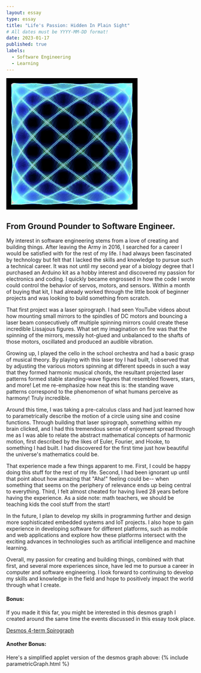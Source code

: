 ```yaml
---
layout: essay
type: essay
title: "Life's Passion: Hidden In Plain Sight"
# All dates must be YYYY-MM-DD format!
date: 2023-01-17
published: true
labels:
  - Software Engineering
  - Learning
---
```


<img width="350px" class="rounded float-start pe-4" src="../img/essayPics/lissajous.jpeg">

## From Ground Pounder to Software Engineer.
My interest in software engineering stems from a love of creating and building things.  After leaving the Army in 2016, I searched for a career I would be satisfied with for the rest of my life.  I had always been fascinated by technology but felt that I lacked the skills and knowledge to pursue such a technical career.  It was not until my second year of a biology degree that I purchased an Arduino kit as a hobby interest and discovered my passion for electronics and coding.  I quickly became engrossed in how the code I wrote could control the behavior of servos, motors, and sensors.  Within a month of buying that kit, I had already worked through the little book of beginner projects and was looking to build something from scratch.

That first project was a laser spirograph.  I had seen YouTube videos about how mounting small mirrors to the spindles of DC motors and bouncing a laser beam consecutively off multiple spinning mirrors could create these incredible Lissajous figures.  What set my imagination on fire was that the spinning of the mirrors, messily hot-glued and unbalanced to the shafts of those motors, oscillated and produced an audible vibration.

Growing up, I played the cello in the school orchestra and had a basic grasp of musical theory.  By playing with this laser toy I had built, I observed that by adjusting the various motors spinning at different speeds in such a way that they formed harmonic musical chords, the resultant projected laser patterns formed stable standing-wave figures that resembled flowers, stars, and more!  Let me re-emphasize how neat this is: the standing wave patterns correspond to the phenomenon of what humans perceive as harmony!  Truly incredible.

Around this time, I was taking a pre-calculus class and had just learned how to parametrically describe the motion of a circle using sine and cosine functions.  Through building that laser spirograph, something within my brain clicked, and I had this tremendous sense of enjoyment spread through me as I was able to relate the abstract mathematical concepts of harmonic motion, first described by the likes of Euler, Fourier, and Hooke, to something I had built.  I had discovered for the first time just how beautiful the universe's mathematics could be.

That experience made a few things apparent to me.  First, I could be happy doing this stuff for the rest of my life.  Second, I had been ignorant up until that point about how amazing that "Aha!" feeling could be-- when something that seems on the periphery of relevance ends up being central to everything.  Third, I felt almost cheated for having lived 28 years before having the experience.  As a side note: math teachers, we should be teaching kids the cool stuff from the start!

In the future, I plan to develop my skills in programming further and design more sophisticated embedded systems and IoT projects.  I also hope to gain experience in developing software for different platforms, such as mobile and web applications and explore how these platforms intersect with the exciting advances in technologies such as artificial intelligence and machine learning.

Overall, my passion for creating and building things, combined with that first, and several more experiences since, have led me to pursue a career in computer and software engineering.  I look forward to continuing to develop my skills and knowledge in the field and hope to positively impact the world through what I create.

#### Bonus: 
If you made it this far, you might be interested in this desmos graph I created around the same time the events discussed in this essay took place.

[Desmos 4-term Spirograph](https://www.desmos.com/calculator/gncahk4kea)

#### Another Bonus:
Here's a simplified applet version of the desmos graph above:
{% include parametricGraph.html %}

